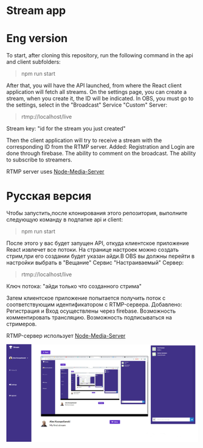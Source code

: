 # Stream app
# Eng version

To start, after cloning this repository, run the following command in the api and client subfolders:
> npm run start


After that, you will have the API launched, from where the React client application will fetch all streams.
On the settings page, you can create a stream, when you create it, the ID will be indicated. In OBS, you must go to the settings, select in the "Broadcast" Service "Custom"
Server:
> rtmp://localhost/live

Stream key: "id for the stream you just created"

Then the client application will try to receive a stream with the corresponding ID from the RTMP server.
Added:
Registration and Login are done through firebase.
The ability to comment on the broadcast.
The ability to subscribe to streamers.

RTMP server uses [Node-Media-Server](https://github.com/illuspas/Node-Media-Server)

# Русская версия 

Чтобы запустить,после клонирования этого репозитория, выполните следующую команду в подпапке api и client:

> npm run start

После этого у вас будет запущен API, откуда клиентское приложение React извлечет все потоки.
На странице настроек можно создать стрим,при его создании будет указан айди.В OBS вы должны перейти в настройки выбрать в "Вещание" Сервис "Настраиваемый"
Сервер:
> rtmp://localhost/live


Ключ потока: "айди только что созданного стрима"


Затем клиентское приложение попытается получить поток с соответствующим идентификатором с RTMP-сервера.
Добавлено:
Регистрация и Вход осуществлены через firebase.
Возможность комментировать трансляцию.
Возможность подписываться на стримеров.

RTMP-сервер использует [Node-Media-Server](https://github.com/illuspas/Node-Media-Server)

![Пример](https://github.com/alexkozopolianski/react-streams-app/blob/master/client/public/stream2.png)


